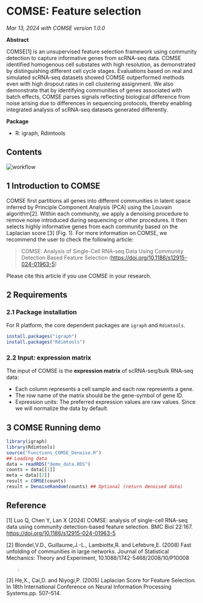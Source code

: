 # COMSE: Feature selection

*Mar 13, 2024 with COMSE version 1.0.0*

**Abstract**

COMSE[1] is an unsupervised feature selection framework using community detection to capture informative genes from scRNA-seq data. COMSE identified homogenous cell substates with high resolution, as demonstrated by distinguishing different cell cycle stages. Evaluations based on real and simulated scRNA-seq datasets showed COMSE outperformed methods even with high dropout rates in cell clustering assignment. We also demonstrate that by identifying communities of genes associated with batch effects, COMSE parses signals reflecting biological difference from noise arising due to differences in sequencing protocols, thereby enabling integrated analysis of scRNA-seq datasets generated differently.

**Package**
* R:  igraph, Rdimtools


## Contents
![workflow](https://github.com/Lan-lab/COMSE/assets/55585881/c0798e84-da4c-4c49-bf09-de831e22f5cb)





## 1 Introduction to COMSE

COMSE first partitions all genes into different communities in latent space inferred by Principle Component Analysis (PCA) using the Louvain algorithm[2]. Within each community, we apply a denoising procedure to remove noise introduced during sequencing or other procedures. It then selects highly informative genes from each community based on the Laplacian score [3] (Fig. 1). For more information on COMSE, we recommend the user to check the following article:

> COMSE: Analysis of Single-Cell RNA-seq Data Using Community Detection Based Feature Selection (https://doi.org/10.1186/s12915-024-01963-5)
        
        
        
        
        
        

Please cite this article if you use COMSE in your research. 

## 2 Requirements

### 2.1 Package installation

For R platform, the core dependent packages are `igraph` and `Rdimtools`. 

``` R
install.packages("igraph")
install.packages("Rdimtools")
```


### 2.2 Input: expression matrix

The input of COMSE is the **expression matrix** of scRNA-seq/bulk RNA-seq data:

* Each column represents a cell sample and each row represents a gene. 
* The row name of the matrix should be the gene-symbol of gene ID.
* Expression units: The preferred expression values are raw values. Since we will normalize the data by default.

## 3 COMSE Running demo
``` R
library(igraph)
library(Rdimtools)
source("Functions_COMSE_Denoise.R")
## Loading data
data = readRDS("demo_data.RDS")
counts = data[[1]]
meta = data[[2]]
result = COMSE(counts)
result = DenoiseRandom(counts) ## Optional (return denoised data)
```




## Reference

[1] Luo Q, Chen Y, Lan X (2024) COMSE: analysis of single-cell RNA-seq data using community detection-based feature selection. BMC Biol 22:167. https://doi.org/10.1186/s12915-024-01963-5

[2] Blondel,V.D., Guillaume,J.-L., Lambiotte,R. and Lefebvre,E. (2008) Fast unfolding of communities in large networks. Journal of Statistical Mechanics: Theory and Experiment, 10.1088/1742-5468/2008/10/P10008
        
        .

[3] He,X., Cai,D. and Niyogi,P. (2005) Laplacian Score for Feature Selection. In 18th International Conference on Neural Information Processing Systems.pp. 507–514.

